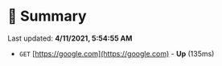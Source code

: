 # 📖 Summary
Last updated: **4/11/2021, 5:54:55 AM**

- `GET` [https://google.com](https://google.com) - **Up** (135ms)
